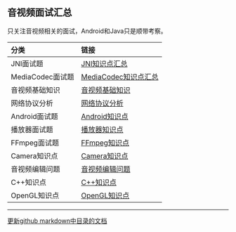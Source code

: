 ## 音视频面试汇总

只关注音视频相关的面试，Android和Java只是顺带考察。

|分类|链接|
|:-|:-|
|JNI面试题|[JNI知识点汇总](./jni/JNI知识点汇总.md)|
|MediaCodec面试题|[MediaCodec知识点汇总](./mediacodec/MediaCodec知识点汇总.md)|
|音视频基础知识|[音视频基础知识](./video_format/音视频基础知识.md)|
|网络协议分析|[网络协议分析](./network/传输协议分析.md)|
|Android面试题|[Android知识点](./android/Android知识点.md)|
|播放器面试题|[播放器知识点](./player/播放器知识点.md)|
|FFmpeg面试题|[FFmpeg知识点](./ffmpeg/FFmpeg知识点.md)|
|Camera知识点|[Camera知识点](./camera/Camera知识点.md)|
|音视频编辑问题|[音视频编辑问题](./edit/音视频编辑.md)|
|C++知识点|[C++知识点](./cpp/C++知识点.md)|
|OpenGL知识点|[OpenGL知识点](./opengl/openGL知识点.md)|

***

[更新github markdown中目录的文档](https://discuss.helloflask.com/t/topic/172)
